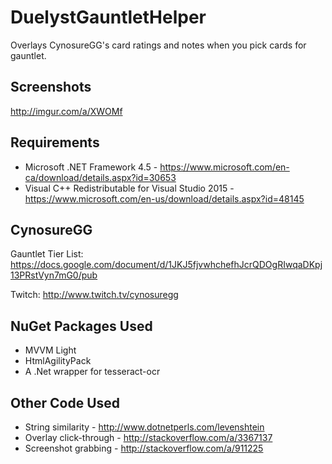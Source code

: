 # DuelystGauntletHelper
Overlays CynosureGG's card ratings and notes when you pick cards for gauntlet.

## Screenshots ##
http://imgur.com/a/XWOMf

## Requirements ##
- Microsoft .NET Framework 4.5 - https://www.microsoft.com/en-ca/download/details.aspx?id=30653
- Visual C++ Redistributable for Visual Studio 2015 - https://www.microsoft.com/en-us/download/details.aspx?id=48145

## CynosureGG ##
Gauntlet Tier List: https://docs.google.com/document/d/1JKJ5fjvwhchefhJcrQDOgRIwqaDKpj13PRstVyn7mG0/pub

Twitch: http://www.twitch.tv/cynosuregg

## NuGet Packages Used ##
- MVVM Light
- HtmlAgilityPack
- A .Net wrapper for tesseract-ocr

## Other Code Used ##
- String similarity - http://www.dotnetperls.com/levenshtein
- Overlay click-through - http://stackoverflow.com/a/3367137
- Screenshot grabbing - http://stackoverflow.com/a/911225